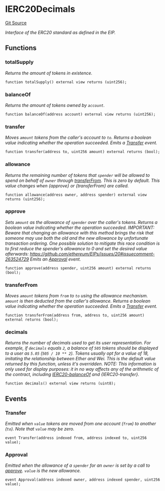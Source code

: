 # IERC20Decimals
[Git Source](https://github.com/thrackle-io/tron/blob/f0b9409d0746d035136fce54b3907220cf162a23/src/client/token/ERC20/IERC20Decimals.sol)

*Interface of the ERC20 standard as defined in the EIP.*


## Functions
### totalSupply

*Returns the amount of tokens in existence.*


```solidity
function totalSupply() external view returns (uint256);
```

### balanceOf

*Returns the amount of tokens owned by `account`.*


```solidity
function balanceOf(address account) external view returns (uint256);
```

### transfer

*Moves `amount` tokens from the caller's account to `to`.
Returns a boolean value indicating whether the operation succeeded.
Emits a [Transfer](/src/client/token/ERC20/IERC20Decimals.sol/interface.IERC20Decimals.md#transfer) event.*


```solidity
function transfer(address to, uint256 amount) external returns (bool);
```

### allowance

*Returns the remaining number of tokens that `spender` will be
allowed to spend on behalf of `owner` through [transferFrom](/src/client/token/ERC20/IERC20Decimals.sol/interface.IERC20Decimals.md#transferfrom). This is
zero by default.
This value changes when {approve} or {transferFrom} are called.*


```solidity
function allowance(address owner, address spender) external view returns (uint256);
```

### approve

*Sets `amount` as the allowance of `spender` over the caller's tokens.
Returns a boolean value indicating whether the operation succeeded.
IMPORTANT: Beware that changing an allowance with this method brings the risk
that someone may use both the old and the new allowance by unfortunate
transaction ordering. One possible solution to mitigate this race
condition is to first reduce the spender's allowance to 0 and set the
desired value afterwards:
https://github.com/ethereum/EIPs/issues/20#issuecomment-263524729
Emits an [Approval](/src/client/token/ERC20/IERC20Decimals.sol/interface.IERC20Decimals.md#approval) event.*


```solidity
function approve(address spender, uint256 amount) external returns (bool);
```

### transferFrom

*Moves `amount` tokens from `from` to `to` using the
allowance mechanism. `amount` is then deducted from the caller's
allowance.
Returns a boolean value indicating whether the operation succeeded.
Emits a [Transfer](/src/client/token/ERC20/IERC20Decimals.sol/interface.IERC20Decimals.md#transfer) event.*


```solidity
function transferFrom(address from, address to, uint256 amount) external returns (bool);
```

### decimals

*Returns the number of decimals used to get its user representation.
For example, if `decimals` equals `2`, a balance of `505` tokens should
be displayed to a user as `5.05` (`505 / 10 ** 2`).
Tokens usually opt for a value of 18, imitating the relationship between
Ether and Wei. This is the default value returned by this function, unless
it's overridden.
NOTE: This information is only used for _display_ purposes: it in
no way affects any of the arithmetic of the contract, including
[IERC20-balanceOf](/lib/openzeppelin-contracts/contracts/token/ERC777/IERC777.sol/interface.IERC777.md#balanceof) and {IERC20-transfer}.*


```solidity
function decimals() external view returns (uint8);
```

## Events
### Transfer
*Emitted when `value` tokens are moved from one account (`from`) to
another (`to`).
Note that `value` may be zero.*


```solidity
event Transfer(address indexed from, address indexed to, uint256 value);
```

### Approval
*Emitted when the allowance of a `spender` for an `owner` is set by
a call to [approve](/src/client/token/ERC20/IERC20Decimals.sol/interface.IERC20Decimals.md#approve). `value` is the new allowance.*


```solidity
event Approval(address indexed owner, address indexed spender, uint256 value);
```

